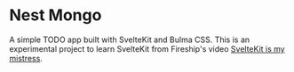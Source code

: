 # Nest Mongo

A simple TODO app built with SvelteKit and Bulma CSS. This is an experimental project to learn SvelteKit from Fireship's video [SvelteKit is my mistress](https://www.youtube.com/watch?v=uEJ-Rnm2yOE).
